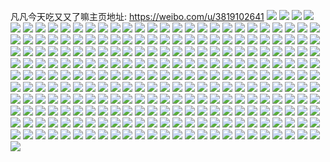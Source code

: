 凡凡今天吃又又了嘛主页地址: https://weibo.com/u/3819102641 
![](https://wx4.sinaimg.cn/mw2000/e3a2e1b1ly1h8rwl11ymtj20u01hcwnu.jpg) 
![](https://wx4.sinaimg.cn/mw2000/e3a2e1b1ly1h8rwl19bt2j20p818utgo.jpg) 
![](https://wx4.sinaimg.cn/mw2000/e3a2e1b1ly1h8o3rc0dq1j21o0280e81.jpg) 
![](https://wx4.sinaimg.cn/mw2000/e3a2e1b1ly1h5av6uhlzcj21o0280e82.jpg) 
![](https://wx4.sinaimg.cn/mw2000/e3a2e1b1ly1h4jnw38k1kj20mi0gv0yh.jpg) 
![](https://wx4.sinaimg.cn/mw2000/e3a2e1b1ly1h44jp4f7xyj20u0140aos.jpg) 
![](https://wx4.sinaimg.cn/mw2000/e3a2e1b1ly1h3uzwzaokxj22801o07wh.jpg) 
![](https://wx4.sinaimg.cn/mw2000/e3a2e1b1ly1h2fvnfoiy7j20zg1bawjy.jpg) 
![](https://wx4.sinaimg.cn/mw2000/e3a2e1b1ly1h0ho6l4gi4j20wi1ycakt.jpg) 
![](https://wx4.sinaimg.cn/mw2000/e3a2e1b1ly1gzoo7ah1udj20wi1yc7lj.jpg) 
![](https://wx4.sinaimg.cn/mw2000/e3a2e1b1ly1gzhwkfnvuhj20u01hck6q.jpg) 
![](https://wx4.sinaimg.cn/mw2000/e3a2e1b1ly1gz1opv2buaj21o01o0b29.jpg) 
![](https://wx4.sinaimg.cn/mw2000/e3a2e1b1ly1gz0qdbm7mbj22c02c0b2a.jpg) 
![](https://wx4.sinaimg.cn/mw2000/e3a2e1b1ly1gyye4h2mrbj20u00u044e.jpg) 
![](https://wx4.sinaimg.cn/mw2000/e3a2e1b1ly1gyxxhgcsp7j20sw0rawkv.jpg) 
![](https://wx4.sinaimg.cn/mw2000/e3a2e1b1ly1gyxlqft4xmj20hs0hsmy6.jpg) 
![](https://wx4.sinaimg.cn/mw2000/e3a2e1b1ly1gyx9nsdnczj21kz29w1h2.jpg) 
![](https://wx4.sinaimg.cn/mw2000/e3a2e1b1ly1gyuex76v1gj20c80c8wet.jpg) 
![](https://wx4.sinaimg.cn/mw2000/e3a2e1b1ly1gyovdj2mujj20m00t8tea.jpg) 
![](https://wx4.sinaimg.cn/mw2000/e3a2e1b1ly1gyjc7papeqj20wi1ycb29.jpg) 
![](https://wx4.sinaimg.cn/mw2000/e3a2e1b1ly1gxopkp5f59j22c02c0b2a.jpg) 
![](https://wx4.sinaimg.cn/mw2000/e3a2e1b1ly1gxefdyz5fej20ol0olwjd.jpg) 
![](https://wx4.sinaimg.cn/mw2000/e3a2e1b1ly1gwphjrjebtj22c0340kjm.jpg) 
![](https://wx4.sinaimg.cn/mw2000/e3a2e1b1ly1gwkvo0ns2fj20tz0tztih.jpg) 
![](https://wx4.sinaimg.cn/mw2000/e3a2e1b1ly1gwijhhig1aj20j60h2mxu.jpg) 
![](https://wx4.sinaimg.cn/mw2000/e3a2e1b1ly1gwb8qhysjpj208c09374g.jpg) 
![](https://wx4.sinaimg.cn/mw2000/e3a2e1b1ly1gw7yvaru0ej20j60h2mxu.jpg) 
![](https://wx4.sinaimg.cn/mw2000/004asz3Hly1gvkzxkc9ttj60j60fejs002.jpg) 
![](https://wx4.sinaimg.cn/mw2000/004asz3Hly1gv210202j3j63402c0npe02.jpg) 
![](https://wx4.sinaimg.cn/mw2000/004asz3Hly1gv0zzr0ke2j62c02c0hdv02.jpg) 
![](https://wx4.sinaimg.cn/mw2000/004asz3Hly1gv0zzumpshj62c02c0kjm02.jpg) 
![](https://wx4.sinaimg.cn/mw2000/004asz3Hly1gv0zznaxwjj62c02c0x6p02.jpg) 
![](https://wx4.sinaimg.cn/mw2000/004asz3Hly1gv0zzvzcoqj60mi0mithn02.jpg) 
![](https://wx4.sinaimg.cn/mw2000/004asz3Hgy1guuvfmp8b9j61o02801kx02.jpg) 
![](https://wx4.sinaimg.cn/mw2000/004asz3Hly1guphtmg7g8j61o0280hbe02.jpg) 
![](https://wx4.sinaimg.cn/mw2000/e3a2e1b1ly1gung08cybfj22c02c0qv5.jpg) 
![](https://wx4.sinaimg.cn/mw2000/004asz3Hly1gtvm31lmn9j61o02801kx02.jpg) 
![](https://wx4.sinaimg.cn/mw2000/004asz3Hly1gtpvcak8yzj61o01o07wh02.jpg) 
![](https://wx4.sinaimg.cn/mw2000/004asz3Hly1gtl7s1fzqyj60tu0tutik02.jpg) 
![](https://wx4.sinaimg.cn/mw2000/004asz3Hly1gtl7s0dgrrj60tu0tun8802.jpg) 
![](https://wx4.sinaimg.cn/mw2000/004asz3Hly1gtl8740qmxj62c02c0e8102.jpg) 
![](https://wx4.sinaimg.cn/mw2000/004asz3Hly1gtl86zdwd4j62c02c0npd02.jpg) 
![](https://wx4.sinaimg.cn/mw2000/004asz3Hly1gtl875dogfj62c02c04qp02.jpg) 
![](https://wx4.sinaimg.cn/mw2000/004asz3Hly1gtl876lc70j62c02c01kx02.jpg) 
![](https://wx4.sinaimg.cn/mw2000/004asz3Hly1gtl877wc83j63402c0e8102.jpg) 
![](https://wx4.sinaimg.cn/mw2000/004asz3Hly1gtl878r171j62c0340u0x02.jpg) 
![](https://wx4.sinaimg.cn/mw2000/004asz3Hly1gtl87afwvmj62c0340e8102.jpg) 
![](https://wx4.sinaimg.cn/mw2000/004asz3Hly1gtl87bcbujj62c0340qv502.jpg) 
![](https://wx4.sinaimg.cn/mw2000/e3a2e1b1ly1gtl87c82yaj22c02c01kx.jpg) 
![](https://wx4.sinaimg.cn/mw2000/e3a2e1b1ly1gt6f4i6kzsj22c02c0e81.jpg) 
![](https://wx4.sinaimg.cn/mw2000/e3a2e1b1ly1gs7ku1vyjqj21o02807wh.jpg) 
![](https://wx4.sinaimg.cn/mw2000/e3a2e1b1ly1grrxlqzqqhj20go0g43zo.jpg) 
![](https://wx4.sinaimg.cn/mw2000/e3a2e1b1ly1grmcbq5ce8j20c80c8t9s.jpg) 
![](https://wx4.sinaimg.cn/mw2000/e3a2e1b1ly1grm7nv28bfj20c80c8q44.jpg) 
![](https://wx4.sinaimg.cn/mw2000/e3a2e1b1ly1grk1g5wncgj215o0qy0x6.jpg) 
![](https://wx4.sinaimg.cn/mw2000/e3a2e1b1ly1grcednwpqxj2076076wex.jpg) 
![](https://wx4.sinaimg.cn/mw2000/e3a2e1b1ly1gqy7nlmxgej203203c0sv.jpg) 
![](https://wx4.sinaimg.cn/mw2000/e3a2e1b1ly1gqlsqoa51lj22c02c0dua.jpg) 
![](https://wx4.sinaimg.cn/mw2000/e3a2e1b1ly1gpdhrwp3zgj20qo0pwn14.jpg) 
![](https://wx4.sinaimg.cn/mw2000/e3a2e1b1ly1gpab0tz3s5j20ic0ic74z.jpg) 
![](https://wx4.sinaimg.cn/mw2000/e3a2e1b1ly1gp009gd43gj21o01o04qp.jpg) 
![](https://wx4.sinaimg.cn/mw2000/e3a2e1b1ly1goypkp1cbjj22c02c04qd.jpg) 
![](https://wx4.sinaimg.cn/mw2000/e3a2e1b1ly1goypkr07daj22c02c0b0j.jpg) 
![](https://wx4.sinaimg.cn/mw2000/e3a2e1b1ly1goypkwhow2j22c02c04qp.jpg) 
![](https://wx4.sinaimg.cn/mw2000/e3a2e1b1ly1goypku292tj22c02c0000.jpg) 
![](https://wx4.sinaimg.cn/mw2000/e3a2e1b1ly1goypknhg2xj21o01o0e81.jpg) 
![](https://wx4.sinaimg.cn/mw2000/e3a2e1b1ly1goypl75b9qj22c02c01kz.jpg) 
![](https://wx4.sinaimg.cn/mw2000/e3a2e1b1ly1goyqyetn9sj22c02c0axc.jpg) 
![](https://wx4.sinaimg.cn/mw2000/e3a2e1b1ly1goypl0wojuj22c02c0u0x.jpg) 
![](https://wx4.sinaimg.cn/mw2000/e3a2e1b1ly1goypl38s7cj22c02c0b29.jpg) 
![](https://wx4.sinaimg.cn/mw2000/e3a2e1b1ly1gox7bll5a4j22c02c0b29.jpg) 
![](https://wx4.sinaimg.cn/mw2000/e3a2e1b1ly1gorga9pfr9j20tu0tu1kx.jpg) 
![](https://wx4.sinaimg.cn/mw2000/e3a2e1b1ly1golcmiztroj20hr0b2abe.jpg) 
![](https://wx4.sinaimg.cn/mw2000/e3a2e1b1ly1gnanlekqrwj21o0280hdt.jpg) 
![](https://wx4.sinaimg.cn/mw2000/e3a2e1b1ly1gmtfi8xs3kj20u00v67ar.jpg) 
![](https://wx4.sinaimg.cn/mw2000/e3a2e1b1ly1gmpdaq8tvgj20u01407wh.jpg) 
![](https://wx4.sinaimg.cn/mw2000/e3a2e1b1ly1gm8f1xbcwuj21o0280npd.jpg) 
![](https://wx4.sinaimg.cn/mw2000/e3a2e1b1ly1gm4zdzvmatj20k00zkdkw.jpg) 
![](https://wx4.sinaimg.cn/mw2000/e3a2e1b1ly1glcphne9tvj20tu0tuqox.jpg) 
![](https://wx4.sinaimg.cn/mw2000/e3a2e1b1ly1gl8bsbp51fj20c80budgm.jpg) 
![](https://wx4.sinaimg.cn/mw2000/e3a2e1b1ly1gl7mh2w5f0j20aq0aq3z3.jpg) 
![](https://wx4.sinaimg.cn/mw2000/e3a2e1b1ly1gkgsnm0mu1j20u01404qp.jpg) 
![](https://wx4.sinaimg.cn/mw2000/e3a2e1b1ly1gjv2un697rj20tu13u4qp.jpg) 
![](https://wx4.sinaimg.cn/mw2000/e3a2e1b1ly1gjrl2tpv0dj21o0280qv5.jpg) 
![](https://wx4.sinaimg.cn/mw2000/e3a2e1b1ly1gj9j070z4lj20j60j6dgk.jpg) 
![](https://wx4.sinaimg.cn/mw2000/e3a2e1b1ly1gj43x95bg7j22c02c0awh.jpg) 
![](https://wx4.sinaimg.cn/mw2000/e3a2e1b1ly1gj43xb613cj22c02c04qp.jpg) 
![](https://wx4.sinaimg.cn/mw2000/e3a2e1b1ly1gir24mcw5sj20j60km40r.jpg) 
![](https://wx4.sinaimg.cn/mw2000/e3a2e1b1ly1gidr4vszfcj21qi1qihdu.jpg) 
![](https://wx4.sinaimg.cn/mw2000/e3a2e1b1ly1gibfrjhd8gj21o0280hdt.jpg) 
![](https://wx4.sinaimg.cn/mw2000/e3a2e1b1ly1ghvuge138mj20u00k7qhx.jpg) 
![](https://wx4.sinaimg.cn/mw2000/e3a2e1b1ly1gh9e14n8tdj20u00u04qp.jpg) 
![](https://wx4.sinaimg.cn/mw2000/e3a2e1b1ly1geva5f9gosj211o0lqkch.jpg) 
![](https://wx4.sinaimg.cn/mw2000/e3a2e1b1ly1gdz7g02x6fj20u013qwkm.jpg) 
![](https://wx4.sinaimg.cn/mw2000/e3a2e1b1ly1gd0r9r922vj22c02c0b29.jpg) 
![](https://wx4.sinaimg.cn/mw2000/e3a2e1b1ly1gcp22f5jyrj22c02c0b2a.jpg) 
![](https://wx4.sinaimg.cn/mw2000/e3a2e1b1ly1gcp22fnyh0j20tu0tu7fv.jpg) 
![](https://wx4.sinaimg.cn/mw2000/e3a2e1b1ly1gcp22h8e1xj22c02c0b2a.jpg) 
![](https://wx4.sinaimg.cn/mw2000/e3a2e1b1ly1gcp22kn2ppj22c02c0e82.jpg) 
![](https://wx4.sinaimg.cn/mw2000/e3a2e1b1ly1gcp22n4410j22c02c0npe.jpg) 
![](https://wx4.sinaimg.cn/mw2000/e3a2e1b1ly1gcp22p7dg3j227624bhdu.jpg) 
![](https://wx4.sinaimg.cn/mw2000/e3a2e1b1ly1gchsscoaypj22c02c0b2a.jpg) 
![](https://wx4.sinaimg.cn/mw2000/e3a2e1b1ly1gbr0oysiu6j213u0tukjl.jpg) 
![](https://wx4.sinaimg.cn/mw2000/e3a2e1b1ly1gbigkq38z3j22c02c0u0x.jpg) 
![](https://wx4.sinaimg.cn/mw2000/e3a2e1b1ly1gb85xp6m68j21o02804qq.jpg) 
![](https://wx4.sinaimg.cn/mw2000/e3a2e1b1ly1gb3gyvo87mj20he0hewft.jpg) 
![](https://wx4.sinaimg.cn/mw2000/e3a2e1b1ly1gasftmilxoj20v91vo7wj.jpg) 
![](https://wx4.sinaimg.cn/mw2000/e3a2e1b1ly1gaqivfevl0j20bi0avdgi.jpg) 
![](https://wx4.sinaimg.cn/mw2000/e3a2e1b1ly1gap82ujysvj22c02c0kjn.jpg) 
![](https://wx4.sinaimg.cn/mw2000/e3a2e1b1ly1gaimk77tvtj22c02c04qp.jpg) 
![](https://wx4.sinaimg.cn/mw2000/e3a2e1b1ly1g9lnv0lm3kj20t313yb29.jpg) 
![](https://wx4.sinaimg.cn/mw2000/e3a2e1b1ly1g95x23wlm4j20n00kwmyn.jpg) 
![](https://wx4.sinaimg.cn/mw2000/e3a2e1b1ly1g948w9cssdj20a902swek.jpg) 
![](https://wx4.sinaimg.cn/mw2000/e3a2e1b1ly1g8u8v393b4j21m5280npd.jpg) 
![](https://wx4.sinaimg.cn/mw2000/e3a2e1b1gy1g81z8cr9o1j22c02c0nmg.jpg) 
![](https://wx4.sinaimg.cn/mw2000/e3a2e1b1gy1g81rsalk21j22c02c0npd.jpg) 
![](https://wx4.sinaimg.cn/mw2000/e3a2e1b1gy1g81rs7mmo5j22c02c0npd.jpg) 
![](https://wx4.sinaimg.cn/mw2000/e3a2e1b1gy1g81rsd0azij22c02c0kjl.jpg) 
![](https://wx4.sinaimg.cn/mw2000/e3a2e1b1gy1g804y5fm3gj22c02c0kjl.jpg) 
![](https://wx4.sinaimg.cn/mw2000/e3a2e1b1gy1g802uyriifj22c02c0x6p.jpg) 
![](https://wx4.sinaimg.cn/mw2000/e3a2e1b1gy1g802v0yq7aj22c02c0hdt.jpg) 
![](https://wx4.sinaimg.cn/mw2000/e3a2e1b1gy1g801tv6435j20u0118jvv.jpg) 
![](https://wx4.sinaimg.cn/mw2000/e3a2e1b1ly1g7v5om6s5rj20v91vo16n.jpg) 
![](https://wx4.sinaimg.cn/mw2000/e3a2e1b1ly1g7s250rr1sj21400u0gs4.jpg) 
![](https://wx4.sinaimg.cn/mw2000/e3a2e1b1ly1g71s4uqrx1j20be0be74p.jpg) 
![](https://wx4.sinaimg.cn/mw2000/e3a2e1b1ly1g70ej3ltkqj22c02c04qp.jpg) 
![](https://wx4.sinaimg.cn/mw2000/e3a2e1b1ly1g6wpmqfx84j22c02c0kjm.jpg) 
![](https://wx4.sinaimg.cn/mw2000/e3a2e1b1ly1g6wpmr64etj22c02c0kjl.jpg) 
![](https://wx4.sinaimg.cn/mw2000/e3a2e1b1ly1g6wpmrzpvqj22c02c0x6p.jpg) 
![](https://wx4.sinaimg.cn/mw2000/e3a2e1b1ly1g6wpmstinej22c02c01ky.jpg) 
![](https://wx4.sinaimg.cn/mw2000/e3a2e1b1ly1g6piwojgq9j20da0c875f.jpg) 
![](https://wx4.sinaimg.cn/mw2000/e3a2e1b1ly1g6fqp5o45oj20j60j6q4f.jpg) 
![](https://wx4.sinaimg.cn/mw2000/e3a2e1b1ly1g6b0mrwkjej20j60as3zd.jpg) 
![](https://wx4.sinaimg.cn/mw2000/e3a2e1b1ly1g6208saowyj22c02c0hdt.jpg) 
![](https://wx4.sinaimg.cn/mw2000/e3a2e1b1ly1g6208xkoloj20u00u0h83.jpg) 
![](https://wx4.sinaimg.cn/mw2000/e3a2e1b1ly1g619f8kftrj204k01fq2x.jpg) 
![](https://wx4.sinaimg.cn/mw2000/e3a2e1b1ly1g60dt18ethj20u00u043c.jpg) 
![](https://wx4.sinaimg.cn/mw2000/e3a2e1b1ly1g5uw2ds7s4j20u0140dn0.jpg) 
![](https://wx4.sinaimg.cn/mw2000/e3a2e1b1ly1g5ts0qssfpj21hc0u01da.jpg) 
![](https://wx4.sinaimg.cn/mw2000/e3a2e1b1ly1g5ts0q68itj20dw0dmjry.jpg) 
![](https://wx4.sinaimg.cn/mw2000/e3a2e1b1ly1g5r8juo9f3j21400u0gtx.jpg) 
![](https://wx4.sinaimg.cn/mw2000/e3a2e1b1ly1g5lrnwnv2dj20fa0cngmn.jpg) 
![](https://wx4.sinaimg.cn/mw2000/e3a2e1b1ly1g5l0y31quqj20u01sz7wj.jpg) 
![](https://wx4.sinaimg.cn/mw2000/e3a2e1b1ly1g5jgg7jk8wj20u00u0ak8.jpg) 
![](https://wx4.sinaimg.cn/mw2000/e3a2e1b1ly1g58ckzqcvuj20u00u04qp.jpg) 
![](https://wx4.sinaimg.cn/mw2000/e3a2e1b1ly1g4nsu69iu6j22c02c0b2a.jpg) 
![](https://wx4.sinaimg.cn/mw2000/e3a2e1b1ly1g4aomh326ij20u00u0alj.jpg) 
![](https://wx4.sinaimg.cn/mw2000/e3a2e1b1ly1g40jreys7ij20c80c8t9l.jpg) 
![](https://wx4.sinaimg.cn/mw2000/e3a2e1b1ly1g3y5075x8vj22c02c0u0x.jpg) 
![](https://wx4.sinaimg.cn/mw2000/e3a2e1b1ly1g3y509zejoj20u01hcwn8.jpg) 
![](https://wx4.sinaimg.cn/mw2000/e3a2e1b1ly1g3wy3h99w6j20u00u07wh.jpg) 
![](https://wx4.sinaimg.cn/mw2000/e3a2e1b1ly1g3w0ivg9luj22c02c07wi.jpg) 
![](https://wx4.sinaimg.cn/mw2000/e3a2e1b1ly1g3u92yzm9mj21o01o01ky.jpg) 
![](https://wx4.sinaimg.cn/mw2000/e3a2e1b1ly1g3pfvmlqvnj20u00u0q7v.jpg) 
![](https://wx4.sinaimg.cn/mw2000/e3a2e1b1ly1g3ovwj1s1yj20dw0dw74r.jpg) 
![](https://wx4.sinaimg.cn/mw2000/e3a2e1b1ly1g3o1c1hcslj20b40b23z8.jpg) 
![](https://wx4.sinaimg.cn/mw2000/e3a2e1b1ly1g3c9hmtd1kj20b40ahgme.jpg) 
![](https://wx4.sinaimg.cn/mw2000/e3a2e1b1ly1g39a2pozyvj20u00u00xk.jpg) 
![](https://wx4.sinaimg.cn/mw2000/e3a2e1b1ly1g36lp563uuj21sz0u0e8b.jpg) 
![](https://wx4.sinaimg.cn/mw2000/e3a2e1b1ly1g2zsokudv2j20j60j60uk.jpg) 
![](https://wx4.sinaimg.cn/mw2000/e3a2e1b1ly1g2zfloth50j20v91vok0z.jpg) 
![](https://wx4.sinaimg.cn/mw2000/e3a2e1b1ly1g2yg5io3jnj20u00u0zq6.jpg) 
![](https://wx4.sinaimg.cn/mw2000/e3a2e1b1ly1g2rc7eizhzj203c029dfv.jpg) 
![](https://wx4.sinaimg.cn/mw2000/e3a2e1b1ly1g2nnzu3zj7j20j60j4gn3.jpg) 
![](https://wx4.sinaimg.cn/mw2000/e3a2e1b1ly1g2dpvm6dnpj20u01sz125.jpg) 
![](https://wx4.sinaimg.cn/mw2000/e3a2e1b1ly1g2bjyq3qcgj20j60i5ta5.jpg) 
![](https://wx4.sinaimg.cn/mw2000/e3a2e1b1ly1g280iq578wj20u00u01kx.jpg) 
![](https://wx4.sinaimg.cn/mw2000/e3a2e1b1ly1g24c47qny2j20ty13w4bd.jpg) 
![](https://wx4.sinaimg.cn/mw2000/e3a2e1b1ly1g22549ximbj20c80c8t9m.jpg) 
![](https://wx4.sinaimg.cn/mw2000/e3a2e1b1ly1g214op350nj20u00u07du.jpg) 
![](https://wx4.sinaimg.cn/mw2000/e3a2e1b1ly1g1znhm0vizj20qo0zknde.jpg) 
![](https://wx4.sinaimg.cn/mw2000/e3a2e1b1ly1g1xe5v9w46j20u00u0gtp.jpg) 
![](https://wx4.sinaimg.cn/mw2000/e3a2e1b1ly1g1w5zz69fyj205i05idg0.jpg) 
![](https://wx4.sinaimg.cn/mw2000/e3a2e1b1ly1g1vckiq523j22c02c0b29.jpg) 
![](https://wx4.sinaimg.cn/mw2000/e3a2e1b1ly1g1vckiahj5j22c02c0b29.jpg) 
![](https://wx4.sinaimg.cn/mw2000/e3a2e1b1ly1g1u71c7i4vj21hc1z4u0q.jpg) 
![](https://wx4.sinaimg.cn/mw2000/e3a2e1b1ly1g1u712pe6tj22c02c07wi.jpg) 
![](https://wx4.sinaimg.cn/mw2000/e3a2e1b1ly1g1tvm0onqbj22c02c0hdt.jpg) 
![](https://wx4.sinaimg.cn/mw2000/e3a2e1b1ly1g1rv16ofg2j21ho1zk4qq.jpg) 
![](https://wx4.sinaimg.cn/mw2000/e3a2e1b1ly1g1rv1796oxj21ho1zknpd.jpg) 
![](https://wx4.sinaimg.cn/mw2000/e3a2e1b1ly1g1o19280ajj20sz0txt98.jpg) 
![](https://wx4.sinaimg.cn/mw2000/e3a2e1b1ly1g03snjoc8xj20j60yn41l.jpg) 
![](https://wx4.sinaimg.cn/mw2000/e3a2e1b1ly1fxnje2pfa9j20yi1a0kjl.jpg) 
![](https://wx4.sinaimg.cn/mw2000/e3a2e1b1ly1fxc2hocjqyj22c0340npd.jpg) 
![](https://wx4.sinaimg.cn/mw2000/e3a2e1b1ly1fwzm6ps3w1j20k00qotf5.jpg) 
![](https://wx4.sinaimg.cn/mw2000/e3a2e1b1ly1fwyk9jwnezj20ku0kune9.jpg) 
![](https://wx4.sinaimg.cn/mw2000/e3a2e1b1ly1fwkngd2w6tj20qo0qo7v2.jpg) 
![](https://wx4.sinaimg.cn/mw2000/e3a2e1b1ly1fwfzvau16oj20rs0kuwh3.jpg) 
![](https://wx4.sinaimg.cn/mw2000/e3a2e1b1ly1fvje9dzt6zj20kt097zmh.jpg) 
![](https://wx4.sinaimg.cn/mw2000/e3a2e1b1ly1fvje93eamhj20k00k0abd.jpg) 
![](https://wx4.sinaimg.cn/mw2000/e3a2e1b1ly1fvf01chp8lj20qo0qoae2.jpg) 
![](https://wx4.sinaimg.cn/mw2000/e3a2e1b1ly1fvc6szzdt3j20jz0jzwj4.jpg) 
![](https://wx4.sinaimg.cn/mw2000/e3a2e1b1ly1fv7k9rsf90j20i00o042a.jpg) 
![](https://wx4.sinaimg.cn/mw2000/e3a2e1b1ly1fuxlz6pnwuj21w01w0e81.jpg) 
![](https://wx4.sinaimg.cn/mw2000/e3a2e1b1ly1fuxm098zz0j20i00o0tct.jpg) 
![](https://wx4.sinaimg.cn/mw2000/e3a2e1b1ly1furc9jmtvfj20ku0uywxo.jpg) 
![](https://wx4.sinaimg.cn/mw2000/e3a2e1b1ly1fuqh7q7txdj20ku0rswjw.jpg) 
![](https://wx4.sinaimg.cn/mw2000/e3a2e1b1ly1fuqh7pqk4cj20qo0qo0yh.jpg) 
![](https://wx4.sinaimg.cn/mw2000/e3a2e1b1ly1fuqh8gljvjj20k00k0dim.jpg) 
![](https://wx4.sinaimg.cn/mw2000/e3a2e1b1ly1fuqh9ip7unj20qo0qowj5.jpg) 
![](https://wx4.sinaimg.cn/mw2000/e3a2e1b1ly1fujuq59qzzj21w01w04qq.jpg) 
![](https://wx4.sinaimg.cn/mw2000/e3a2e1b1ly1fugt00hfm2j20m60ga76c.jpg) 
![](https://wx4.sinaimg.cn/mw2000/e3a2e1b1ly1fufy1li1zwj20c80bjt9u.jpg) 
![](https://wx4.sinaimg.cn/mw2000/e3a2e1b1ly1fuclby5y0ej20ku0kugzu.jpg) 
![](https://wx4.sinaimg.cn/mw2000/e3a2e1b1ly1fuclbz38toj20qo0qodrm.jpg) 
![](https://wx4.sinaimg.cn/mw2000/e3a2e1b1ly1fuclbx7r62j20k01vigqk.jpg) 
![](https://wx4.sinaimg.cn/mw2000/e3a2e1b1ly1fu5piq57mjj21tp10ytde.jpg) 
![](https://wx4.sinaimg.cn/mw2000/e3a2e1b1ly1fu5pir5czkj21tp10yqad.jpg) 
![](https://wx4.sinaimg.cn/mw2000/e3a2e1b1ly1fu5iq4zo5hj20qo0qox1f.jpg) 
![](https://wx4.sinaimg.cn/mw2000/e3a2e1b1ly1fu4op7x6f1j20c8089wfa.jpg) 
![](https://wx4.sinaimg.cn/mw2000/e3a2e1b1ly1fu38r1qxvjj20ku0kuahj.jpg) 
![](https://wx4.sinaimg.cn/mw2000/e3a2e1b1ly1fu38r82h2lj20zk0k0h95.jpg) 
![](https://wx4.sinaimg.cn/mw2000/e3a2e1b1ly1fu38bcpmu9j20dp09xdp9.jpg) 
![](https://wx4.sinaimg.cn/mw2000/e3a2e1b1ly1fsbp843saej21w01w0qv5.jpg) 
![](https://wx4.sinaimg.cn/mw2000/e3a2e1b1ly1fsbp854sffj22io1w0hdt.jpg) 
![](https://wx4.sinaimg.cn/mw2000/e3a2e1b1ly1fsbp85ypu9j22io1w0kjl.jpg) 
![](https://wx4.sinaimg.cn/mw2000/e3a2e1b1ly1fsbp83bek8j21w01w07vw.jpg) 
![](https://wx4.sinaimg.cn/mw2000/e3a2e1b1ly1fsay4rt156j20ku0kugqh.jpg) 
![](https://wx4.sinaimg.cn/mw2000/e3a2e1b1ly1fsas311xhhj21w01w0u0g.jpg) 
![](https://wx4.sinaimg.cn/mw2000/e3a2e1b1ly1fsas32wvhnj21w01w01ky.jpg) 
![](https://wx4.sinaimg.cn/mw2000/e3a2e1b1ly1fsas2zu6xsj21w01w0kjl.jpg) 
![](https://wx4.sinaimg.cn/mw2000/e3a2e1b1ly1fsas34py9gj21w01w0npd.jpg) 
![](https://wx4.sinaimg.cn/mw2000/e3a2e1b1ly1fsas35fin8j20ku0rsdmh.jpg) 
![](https://wx4.sinaimg.cn/mw2000/e3a2e1b1ly1fsas368lalj20ku0krk2v.jpg) 
![](https://wx4.sinaimg.cn/mw2000/e3a2e1b1ly1fropsgxs8zj20ku0khk04.jpg) 
![](https://wx4.sinaimg.cn/mw2000/e3a2e1b1ly1frm9se52hgj20ku0rsq9j.jpg) 
![](https://wx4.sinaimg.cn/mw2000/e3a2e1b1ly1fr3ulu4qh9j20ku0rswg3.jpg) 
![](https://wx4.sinaimg.cn/mw2000/e3a2e1b1ly1fqxvj1rssgj20rs0kujvz.jpg) 
![](https://wx4.sinaimg.cn/mw2000/e3a2e1b1ly1fqxvj21ot8j20ku0fo78v.jpg) 
![](https://wx4.sinaimg.cn/mw2000/e3a2e1b1ly1fqxvj2di8tj20rs0ku42g.jpg) 
![](https://wx4.sinaimg.cn/mw2000/e3a2e1b1ly1fqsg111ubrj208c08c77k.jpg) 
![](https://wx4.sinaimg.cn/mw2000/e3a2e1b1ly1fqsg11o6spj20ku0ku16j.jpg) 
![](https://wx4.sinaimg.cn/mw2000/e3a2e1b1ly1fqsag2smvgj20qo0zk43s.jpg) 
![](https://wx4.sinaimg.cn/mw2000/e3a2e1b1ly1fqsag3bo6ij20ku0rs799.jpg) 
![](https://wx4.sinaimg.cn/mw2000/e3a2e1b1ly1fqo0mw1usbj20qo0qoqnv.jpg) 
![](https://wx4.sinaimg.cn/mw2000/e3a2e1b1ly1fqh4kkcctdj20qo0qotd8.jpg) 
![](https://wx4.sinaimg.cn/mw2000/e3a2e1b1ly1fq1zg2goykj20ku0kuqcu.jpg) 
![](https://wx4.sinaimg.cn/mw2000/e3a2e1b1ly1fq1z3fpoi6j20ku0rsh0z.jpg) 
![](https://wx4.sinaimg.cn/mw2000/e3a2e1b1ly1fq1z3j59v8j21w01w0nph.jpg) 
![](https://wx4.sinaimg.cn/mw2000/e3a2e1b1ly1fpttlagitgj20qo0qo7w1.jpg) 
![](https://wx4.sinaimg.cn/mw2000/e3a2e1b1ly1fpsd7qsrtcj20qo0zkwia.jpg) 
![](https://wx4.sinaimg.cn/mw2000/e3a2e1b1ly1fpsd8ceytpj20k00k0tak.jpg) 
![](https://wx4.sinaimg.cn/mw2000/e3a2e1b1ly1fprq5re985j20w40qoq6z.jpg) 
![](https://wx4.sinaimg.cn/mw2000/e3a2e1b1ly1fpr5vzkfv4j20qo0qo7ck.jpg) 
![](https://wx4.sinaimg.cn/mw2000/e3a2e1b1ly1fpr5w1s2b9j20ku0rsgq0.jpg) 
![](https://wx4.sinaimg.cn/mw2000/e3a2e1b1ly1fpr5w01ocnj20qo0qojx1.jpg) 
![](https://wx4.sinaimg.cn/mw2000/e3a2e1b1ly1fpr5w27q3yj20ku0rsq7d.jpg) 
![](https://wx4.sinaimg.cn/mw2000/e3a2e1b1ly1fpr5w3xgrvj20qo0qodqk.jpg) 
![](https://wx4.sinaimg.cn/mw2000/e3a2e1b1ly1fpr5w2sj0rj20ku0rs0wv.jpg) 
![](https://wx4.sinaimg.cn/mw2000/e3a2e1b1ly1fpr5w0rxtwj20qo0qo47j.jpg) 
![](https://wx4.sinaimg.cn/mw2000/e3a2e1b1ly1fpr5w36ty2j20ku0rstco.jpg) 
![](https://wx4.sinaimg.cn/mw2000/e3a2e1b1ly1fpr5w1btxsj20qo0qogqu.jpg) 
![](https://wx4.sinaimg.cn/mw2000/e3a2e1b1ly1fpigu9x5bkj20qo0qodj7.jpg) 
![](https://wx4.sinaimg.cn/mw2000/e3a2e1b1ly1fpigua5q79j20qo0qowim.jpg) 
![](https://wx4.sinaimg.cn/mw2000/e3a2e1b1ly1fpigu9ok89j20qo0qoaeg.jpg) 
